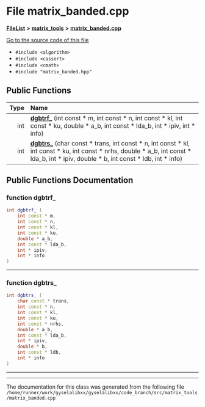 

# File matrix\_banded.cpp



[**FileList**](files.md) **>** [**matrix\_tools**](dir_8cedd1260cc2f2819c8df2fc66ad98b5.md) **>** [**matrix\_banded.cpp**](matrix__banded_8cpp.md)

[Go to the source code of this file](matrix__banded_8cpp_source.md)



* `#include <algorithm>`
* `#include <cassert>`
* `#include <cmath>`
* `#include "matrix_banded.hpp"`





































## Public Functions

| Type | Name |
| ---: | :--- |
|  int | [**dgbtrf\_**](#function-dgbtrf_) (int const \* m, int const \* n, int const \* kl, int const \* ku, double \* a\_b, int const \* lda\_b, int \* ipiv, int \* info) <br> |
|  int | [**dgbtrs\_**](#function-dgbtrs_) (char const \* trans, int const \* n, int const \* kl, int const \* ku, int const \* nrhs, double \* a\_b, int const \* lda\_b, int \* ipiv, double \* b, int const \* ldb, int \* info) <br> |




























## Public Functions Documentation




### function dgbtrf\_ 

```C++
int dgbtrf_ (
    int const * m,
    int const * n,
    int const * kl,
    int const * ku,
    double * a_b,
    int const * lda_b,
    int * ipiv,
    int * info
) 
```




<hr>



### function dgbtrs\_ 

```C++
int dgbtrs_ (
    char const * trans,
    int const * n,
    int const * kl,
    int const * ku,
    int const * nrhs,
    double * a_b,
    int const * lda_b,
    int * ipiv,
    double * b,
    int const * ldb,
    int * info
) 
```




<hr>

------------------------------
The documentation for this class was generated from the following file `/home/runner/work/gyselalibxx/gyselalibxx/code_branch/src/matrix_tools/matrix_banded.cpp`

